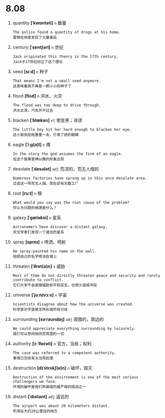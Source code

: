 # 8.08

1. quantity **[ˈkwɒntəti]** `n` 数量

   ```
   The police found a quantity of drugs at his home.
   警擦在他家发现了大量毒品
   ```

2. century **[ˈsentʃəri]** `n` 世纪

   ```
   Jack originated this theory in the 17th century.
   Jack于17世纪创立了这个理论
   ```

3. seed **[siːd]** `n` 种子

   ```
   That means I'm not a small seed anymore.
   这意味着我不再是一颗小小的种子了
   ```

4. flood **[flʌd]** `n` 洪水，火灾

   ```
   The flood was too deep to drive through.
   洪水太深，汽车开不过去
   ```

5. blacken **[ˈblækən]** `vt` 使变黑；诽谤

   ```
   The little boy hit her hard enough to blacken her eye.
   这小男孩给她重重一击，打青了她的眼睛
   ```

6. eagle **[ˈiːɡ(ə)l]** `n` 鹰

   ```
   In the story the god assumes the form of an eagle.
   在这个故事里神以鹰的形象出现
   ```

7. desolate **[ˈdesələt]** `adj` 荒凉的，荒无人烟的

   ```
   Numerous factories have sprung up in this once desolate area.
   过去这一带荒无人烟，现在却有无数工厂
   ```

8. root **[ruːt]** `n` 根

   ```
   What would you say was the root cause of the problem?
   你认为问题的根源是什么？
   ```

9. galaxy **[ˈɡæləksi]** `n` 星系

   ```
   Astronomers have discover a distant galaxy.
   天文学家们发现一个遥远的星系
   ```

10. spray **[spreɪ]** `v` 喷洒，喷射

    ```
    He spray-painted his name on the wall.
    他把自己的名字喷涂在墙上
    ```

11. threaten **[ˈθret(ə)n]** `v` 威胁

    ```
    Most of them do not directly threaten peace and security and rarely contribute to conflict.
    它们大多不会直接威胁和平和安全，也很少造成冲突
    ```

12. universe **[ˈjuːnɪvɜːs]** `n` 宇宙

    ```
    Scientists disagree about how the universe was created.
    科学家对宇宙是怎样形成的有分歧
    ```

13. surrounding **[səˈraʊndɪŋ]** `adj` 周围的，周边的

    ```
    We could appreciate everything surrounding by leisurely.
    我们可以悠闲地欣赏周围的一切
    ```

14. authority **[ɔːˈθɒrəti]** `n` 官方，当局；权利

    ```
    The case was referred to a competent authority.
    事情已交给有关当局处理
    ```

15. destruction **[dɪˈstrʌkʃ(ə)n]** `n` 破坏，毁灭

    ```
    Destruction of the environment is one of the most serious challengers we face.
    环境的破坏是我们所面临的最严峻的挑战之一
    ```

16. distant **[ˈdɪstənt]** `adj` 遥远的
    ```
    The airport was about 20 kilometers distant.
    机场在大约20公里远的地方
    ```

